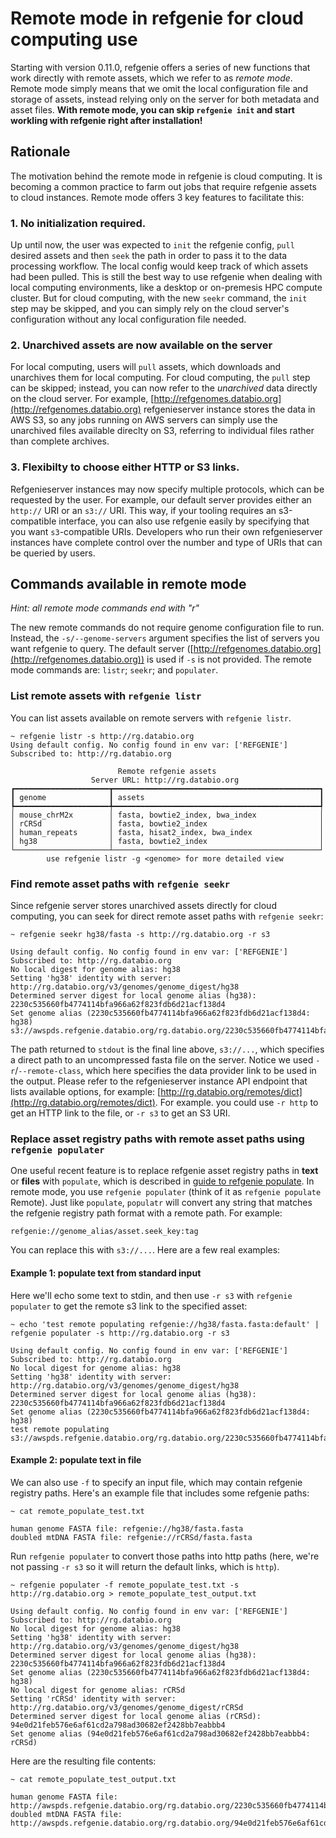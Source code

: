 # Remote mode in refgenie for cloud computing use

Starting with version 0.11.0, refgenie offers a series of new functions that work directly with remote assets, which we refer to as *remote mode*. Remote mode simply means that we omit the local configuration file and storage of assets, instead relying only on the server for both metadata and asset files. **With remote mode, you can skip `refgenie init` and start workling with refgenie right after installation!**

## Rationale

The motivation behind the remote mode in refgenie is cloud computing. It is becoming a common practice to farm out jobs that require refgenie assets to cloud instances. Remote mode offers 3 key features to facilitate this:

### 1. No initialization required.

Up until now, the user was expected to `init` the refgenie config, `pull` desired assets and then `seek` the path in order to pass it to the data processing workflow. The local config would keep track of which assets had been pulled. This is still the best way to use refgenie when dealing with local computing environments, like a desktop or on-premesis HPC compute cluster. But for cloud computing, with the new `seekr` command, the `init` step may be skipped, and you can simply rely on the cloud server's configuration without any local configuration file needed.

### 2. Unarchived assets are now available on the server

For local computing, users will `pull` assets, which downloads and unarchives them for local computing. For cloud computing, the `pull` step can be skipped; instead, you can now refer to the *unarchived* data directly on the cloud server. For example, [http://refgenomes.databio.org](http://refgenomes.databio.org) refgenieserver instance stores the data in AWS S3, so any jobs running on AWS servers can simply use the unarchived files available direclty on S3, referring to individual files rather than complete archives.

### 3. Flexibilty to choose either HTTP or S3 links.

Refgenieserver instances may now specify multiple protocols, which can be requested by the user. For example, our default server provides either an `http://` URI or an `s3://` URI. This way, if your tooling requires an s3-compatible interface, you can also use refgenie easily by specifying that you want `s3`-compatible URIs. Developers who run their own refgenieserver instances have complete control over the number and type of URIs that can be queried by users.

## Commands available in remote mode

*Hint: all remote mode commands end with "r"*

The new remote commands do not require genome configuration file to run. Instead, the `-s/--genome-servers` argument specifies the list of servers you want refgenie to query. The default server ([http://refgenomes.databio.org](http://refgenomes.databio.org)) is used if `-s` is not provided. The remote mode commands are: `listr`; `seekr`; and `populater`.

### List remote assets with `refgenie listr`

You can list assets available on remote servers with `refgenie listr`.

```console
~ refgenie listr -s http://rg.databio.org
Using default config. No config found in env var: ['REFGENIE']
Subscribed to: http://rg.databio.org

                        Remote refgenie assets
                  Server URL: http://rg.databio.org
┏━━━━━━━━━━━━━━━━━━━━━┳━━━━━━━━━━━━━━━━━━━━━━━━━━━━━━━━━━━━━━━━━━━━━━┓
┃ genome              ┃ assets                                       ┃
┡━━━━━━━━━━━━━━━━━━━━━╇━━━━━━━━━━━━━━━━━━━━━━━━━━━━━━━━━━━━━━━━━━━━━━┩
│ mouse_chrM2x        │ fasta, bowtie2_index, bwa_index              │
│ rCRSd               │ fasta, bowtie2_index                         │
│ human_repeats       │ fasta, hisat2_index, bwa_index               │
│ hg38                │ fasta, bowtie2_index                         │
└─────────────────────┴──────────────────────────────────────────────┘
        use refgenie listr -g <genome> for more detailed view
```

### Find remote asset paths with `refgenie seekr`

Since refgenie server stores unarchived assets directly for cloud computing, you can seek for direct remote asset paths with `refgenie seekr`:

```console
~ refgenie seekr hg38/fasta -s http://rg.databio.org -r s3

Using default config. No config found in env var: ['REFGENIE']
Subscribed to: http://rg.databio.org
No local digest for genome alias: hg38
Setting 'hg38' identity with server: http://rg.databio.org/v3/genomes/genome_digest/hg38
Determined server digest for local genome alias (hg38): 2230c535660fb4774114bfa966a62f823fdb6d21acf138d4
Set genome alias (2230c535660fb4774114bfa966a62f823fdb6d21acf138d4: hg38)
s3://awspds.refgenie.databio.org/rg.databio.org/2230c535660fb4774114bfa966a62f823fdb6d21acf138d4/fasta__default/2230c535660fb4774114bfa966a62f823fdb6d21acf138d4.fa
```

The path returned to `stdout` is the final line above, `s3://...`, which specifies a direct path to an uncompressed fasta file on the server. Notice we used
`-r`/`--remote-class`, which here specifies the data provider link to be used in the output. Please refer to the refgenieserver instance API endpoint that lists available options, for example: [http://rg.databio.org/remotes/dict](http://rg.databio.org/remotes/dict). For example. you could use `-r http` to get an HTTP link to the file, or `-r s3` to get an S3 URI.

### Replace asset registry paths with remote asset paths using `refgenie populater`

One useful recent feature is to replace refgenie asset registry paths in **text** or **files** with `populate`, which is described in [guide to refgenie populate](populate.md). In remote mode, you use `refgenie populater` (think of it as `refgenie populate` Remote). Just like `populate`, `populatr` will convert any string that matches the refgenie registry path format with a remote path. For example:

```console
refgenie://genome_alias/asset.seek_key:tag
```

You can replace this with `s3://...`. Here are a few real examples:

#### Example 1: populate text from standard input

Here we'll echo some text to stdin, and then use `-r s3` with `refgenie populater` to get the remote s3 link to the specified asset:

```console
~ echo 'test remote populating refgenie://hg38/fasta.fasta:default' | refgenie populater -s http://rg.databio.org -r s3

Using default config. No config found in env var: ['REFGENIE']
Subscribed to: http://rg.databio.org
No local digest for genome alias: hg38
Setting 'hg38' identity with server: http://rg.databio.org/v3/genomes/genome_digest/hg38
Determined server digest for local genome alias (hg38): 2230c535660fb4774114bfa966a62f823fdb6d21acf138d4
Set genome alias (2230c535660fb4774114bfa966a62f823fdb6d21acf138d4: hg38)
test remote populating s3://awspds.refgenie.databio.org/rg.databio.org/2230c535660fb4774114bfa966a62f823fdb6d21acf138d4/fasta__default/2230c535660fb4774114bfa966a62f823fdb6d21acf138d4.fa:default
```

#### Example 2: populate text in file

We can also use `-f` to specify an input file, which may contain refgenie registry paths. Here's an example file that includes some refgenie paths:

```console
~ cat remote_populate_test.txt

human genome FASTA file: refgenie://hg38/fasta.fasta
doubled mtDNA FASTA file: refgenie://rCRSd/fasta.fasta
```

Run `refgenie populater` to convert those paths into http paths (here, we're not passing `-r s3` so it will return the default links, which is `http`).

```console
~ refgenie populater -f remote_populate_test.txt -s http://rg.databio.org > remote_populate_test_output.txt

Using default config. No config found in env var: ['REFGENIE']
Subscribed to: http://rg.databio.org
No local digest for genome alias: hg38
Setting 'hg38' identity with server: http://rg.databio.org/v3/genomes/genome_digest/hg38
Determined server digest for local genome alias (hg38): 2230c535660fb4774114bfa966a62f823fdb6d21acf138d4
Set genome alias (2230c535660fb4774114bfa966a62f823fdb6d21acf138d4: hg38)
No local digest for genome alias: rCRSd
Setting 'rCRSd' identity with server: http://rg.databio.org/v3/genomes/genome_digest/rCRSd
Determined server digest for local genome alias (rCRSd): 94e0d21feb576e6af61cd2a798ad30682ef2428bb7eabbb4
Set genome alias (94e0d21feb576e6af61cd2a798ad30682ef2428bb7eabbb4: rCRSd)
```

Here are the resulting file contents:

```console
~ cat remote_populate_test_output.txt

human genome FASTA file: http://awspds.refgenie.databio.org/rg.databio.org/2230c535660fb4774114bfa966a62f823fdb6d21acf138d4/fasta__default/2230c535660fb4774114bfa966a62f823fdb6d21acf138d4.fa
doubled mtDNA FASTA file: http://awspds.refgenie.databio.org/rg.databio.org/94e0d21feb576e6af61cd2a798ad30682ef2428bb7eabbb4/fasta__default/94e0d21feb576e6af61cd2a798ad30682ef2428bb7eabbb4.fa
```

